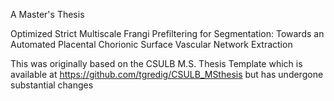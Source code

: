 A Master's Thesis


Optimized Strict Multiscale Frangi Prefiltering for Segmentation:
Towards an Automated Placental Chorionic Surface Vascular Network Extraction

This was originally based on the CSULB M.S. Thesis Template
which is available at https://github.com/tgredig/CSULB_MSthesis
but has undergone substantial changes
